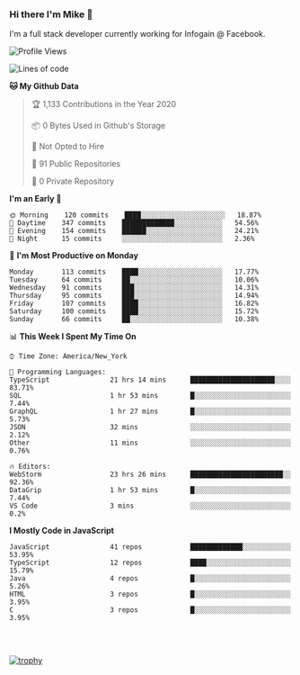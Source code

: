 ### Hi there I'm Mike 👋
I'm a full stack developer currently working for Infogain @ Facebook.

<!--START_SECTION:waka-->
![Profile Views](http://img.shields.io/badge/Profile%20Views-4-blue)

![Lines of code](https://img.shields.io/badge/From%20Hello%20World%20I%27ve%20Written-7.0%20million%20lines%20of%20code-blue)

**🐱 My Github Data** 

> 🏆 1,133 Contributions in the Year 2020
 > 
> 📦 0 Bytes Used in Github's Storage 
 > 
> 🚫 Not Opted to Hire
 > 
> 📜 91 Public Repositories
 > 
> 🔑 0 Private Repository 
 > 
**I'm an Early 🐤** 

```text
🌞 Morning    120 commits    ████░░░░░░░░░░░░░░░░░░░░░   18.87% 
🌆 Daytime    347 commits    █████████████░░░░░░░░░░░░   54.56% 
🌃 Evening    154 commits    ██████░░░░░░░░░░░░░░░░░░░   24.21% 
🌙 Night      15 commits     ░░░░░░░░░░░░░░░░░░░░░░░░░   2.36%

```
📅 **I'm Most Productive on Monday** 

```text
Monday       113 commits    ████░░░░░░░░░░░░░░░░░░░░░   17.77% 
Tuesday      64 commits     ██░░░░░░░░░░░░░░░░░░░░░░░   10.06% 
Wednesday    91 commits     ███░░░░░░░░░░░░░░░░░░░░░░   14.31% 
Thursday     95 commits     ███░░░░░░░░░░░░░░░░░░░░░░   14.94% 
Friday       107 commits    ████░░░░░░░░░░░░░░░░░░░░░   16.82% 
Saturday     100 commits    ████░░░░░░░░░░░░░░░░░░░░░   15.72% 
Sunday       66 commits     ██░░░░░░░░░░░░░░░░░░░░░░░   10.38%

```


📊 **This Week I Spent My Time On** 

```text
⌚︎ Time Zone: America/New_York

💬 Programming Languages: 
TypeScript               21 hrs 14 mins      █████████████████████░░░░   83.71% 
SQL                      1 hr 53 mins        █░░░░░░░░░░░░░░░░░░░░░░░░   7.44% 
GraphQL                  1 hr 27 mins        █░░░░░░░░░░░░░░░░░░░░░░░░   5.73% 
JSON                     32 mins             ░░░░░░░░░░░░░░░░░░░░░░░░░   2.12% 
Other                    11 mins             ░░░░░░░░░░░░░░░░░░░░░░░░░   0.76%

🔥 Editors: 
WebStorm                 23 hrs 26 mins      ███████████████████████░░   92.36% 
DataGrip                 1 hr 53 mins        █░░░░░░░░░░░░░░░░░░░░░░░░   7.44% 
VS Code                  3 mins              ░░░░░░░░░░░░░░░░░░░░░░░░░   0.2%

```

**I Mostly Code in JavaScript** 

```text
JavaScript               41 repos            █████████████░░░░░░░░░░░░   53.95% 
TypeScript               12 repos            ████░░░░░░░░░░░░░░░░░░░░░   15.79% 
Java                     4 repos             █░░░░░░░░░░░░░░░░░░░░░░░░   5.26% 
HTML                     3 repos             █░░░░░░░░░░░░░░░░░░░░░░░░   3.95% 
C                        3 repos             █░░░░░░░░░░░░░░░░░░░░░░░░   3.95%

```



<!--END_SECTION:waka-->

##### &nbsp;
[![trophy](https://github-profile-trophy.vercel.app/?username=uptonm&theme=dracula)](https://github.com/ryo-ma/github-profile-trophy)
